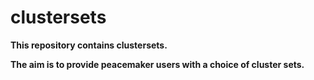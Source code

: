 # clustersets

**This repository contains clustersets.** <p>
**The aim is to provide peacemaker users with a choice of cluster sets.**
